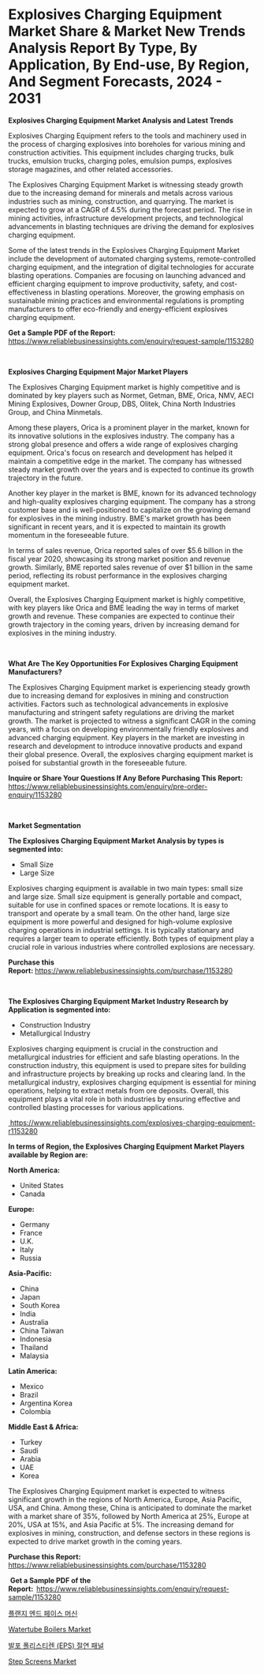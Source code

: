 <p><h1>Explosives Charging Equipment Market Share & Market New Trends Analysis Report By Type, By Application, By End-use, By Region, And Segment Forecasts, 2024 - 2031</h1></p><p><strong>Explosives Charging Equipment Market Analysis and Latest Trends</strong></p>
<p><p>Explosives Charging Equipment refers to the tools and machinery used in the process of charging explosives into boreholes for various mining and construction activities. This equipment includes charging trucks, bulk trucks, emulsion trucks, charging poles, emulsion pumps, explosives storage magazines, and other related accessories.</p><p>The Explosives Charging Equipment Market is witnessing steady growth due to the increasing demand for minerals and metals across various industries such as mining, construction, and quarrying. The market is expected to grow at a CAGR of 4.5% during the forecast period. The rise in mining activities, infrastructure development projects, and technological advancements in blasting techniques are driving the demand for explosives charging equipment.</p><p>Some of the latest trends in the Explosives Charging Equipment Market include the development of automated charging systems, remote-controlled charging equipment, and the integration of digital technologies for accurate blasting operations. Companies are focusing on launching advanced and efficient charging equipment to improve productivity, safety, and cost-effectiveness in blasting operations. Moreover, the growing emphasis on sustainable mining practices and environmental regulations is prompting manufacturers to offer eco-friendly and energy-efficient explosives charging equipment.</p></p>
<p><strong>Get a Sample PDF of the Report:&nbsp;</strong> <a href="https://www.reliablebusinessinsights.com/enquiry/request-sample/1153280">https://www.reliablebusinessinsights.com/enquiry/request-sample/1153280</a></p>
<p>&nbsp;</p>
<p><strong>Explosives Charging Equipment Major Market Players</strong></p>
<p><p>The Explosives Charging Equipment market is highly competitive and is dominated by key players such as Normet, Getman, BME, Orica, NMV, AECI Mining Explosives, Downer Group, DBS, Olitek, China North Industries Group, and China Minmetals. </p><p>Among these players, Orica is a prominent player in the market, known for its innovative solutions in the explosives industry. The company has a strong global presence and offers a wide range of explosives charging equipment. Orica's focus on research and development has helped it maintain a competitive edge in the market. The company has witnessed steady market growth over the years and is expected to continue its growth trajectory in the future.</p><p>Another key player in the market is BME, known for its advanced technology and high-quality explosives charging equipment. The company has a strong customer base and is well-positioned to capitalize on the growing demand for explosives in the mining industry. BME's market growth has been significant in recent years, and it is expected to maintain its growth momentum in the foreseeable future.</p><p>In terms of sales revenue, Orica reported sales of over $5.6 billion in the fiscal year 2020, showcasing its strong market position and revenue growth. Similarly, BME reported sales revenue of over $1 billion in the same period, reflecting its robust performance in the explosives charging equipment market.</p><p>Overall, the Explosives Charging Equipment market is highly competitive, with key players like Orica and BME leading the way in terms of market growth and revenue. These companies are expected to continue their growth trajectory in the coming years, driven by increasing demand for explosives in the mining industry.</p></p>
<p>&nbsp;</p>
<p><strong>What Are The Key Opportunities For Explosives Charging Equipment Manufacturers?</strong></p>
<p><p>The Explosives Charging Equipment market is experiencing steady growth due to increasing demand for explosives in mining and construction activities. Factors such as technological advancements in explosive manufacturing and stringent safety regulations are driving the market growth. The market is projected to witness a significant CAGR in the coming years, with a focus on developing environmentally friendly explosives and advanced charging equipment. Key players in the market are investing in research and development to introduce innovative products and expand their global presence. Overall, the explosives charging equipment market is poised for substantial growth in the foreseeable future.</p></p>
<p><strong>Inquire or Share Your Questions If Any Before Purchasing This Report:</strong> <a href="https://www.reliablebusinessinsights.com/enquiry/pre-order-enquiry/1153280">https://www.reliablebusinessinsights.com/enquiry/pre-order-enquiry/1153280</a></p>
<p>&nbsp;</p>
<p><strong>Market Segmentation</strong></p>
<p><strong>The Explosives Charging Equipment Market Analysis by types is segmented into:</strong></p>
<p><ul><li>Small Size</li><li>Large Size</li></ul></p>
<p><p>Explosives charging equipment is available in two main types: small size and large size. Small size equipment is generally portable and compact, suitable for use in confined spaces or remote locations. It is easy to transport and operate by a small team. On the other hand, large size equipment is more powerful and designed for high-volume explosive charging operations in industrial settings. It is typically stationary and requires a larger team to operate efficiently. Both types of equipment play a crucial role in various industries where controlled explosions are necessary.</p></p>
<p><strong>Purchase this Report:&nbsp;</strong><a href="https://www.reliablebusinessinsights.com/purchase/1153280">https://www.reliablebusinessinsights.com/purchase/1153280</a></p>
<p>&nbsp;</p>
<p><strong>The Explosives Charging Equipment Market Industry Research by Application is segmented into:</strong></p>
<p><ul><li>Construction Industry</li><li>Metallurgical Industry</li></ul></p>
<p><p>Explosives charging equipment is crucial in the construction and metallurgical industries for efficient and safe blasting operations. In the construction industry, this equipment is used to prepare sites for building and infrastructure projects by breaking up rocks and clearing land. In the metallurgical industry, explosives charging equipment is essential for mining operations, helping to extract metals from ore deposits. Overall, this equipment plays a vital role in both industries by ensuring effective and controlled blasting processes for various applications.</p></p>
<p><a href="https://www.reliablebusinessinsights.com/explosives-charging-equipment-r1153280">&nbsp;https://www.reliablebusinessinsights.com/explosives-charging-equipment-r1153280</a></p>
<p><strong>In terms of Region, the Explosives Charging Equipment Market Players available by Region are:</strong></p>
<p>
    <p> <strong> North America: </strong>
        <ul>
            <li>United States</li>
            <li>Canada</li>
        </ul>
        </p> 
    <p> <strong> Europe: </strong>
        <ul>
            <li>Germany</li>
            <li>France</li>
            <li>U.K.</li>
            <li>Italy</li>
            <li>Russia</li>
        </ul>
        </p> 
    <p> <strong> Asia-Pacific: </strong>
        <ul>
            <li>China</li>
            <li>Japan</li>
            <li>South Korea</li>
            <li>India</li>
            <li>Australia</li>
            <li>China Taiwan</li>
            <li>Indonesia</li>
            <li>Thailand</li>
            <li>Malaysia</li>
        </ul>
        </p> 
    <p> <strong> Latin America: </strong>
        <ul>
            <li>Mexico</li>
            <li>Brazil</li>
            <li>Argentina Korea</li>
            <li>Colombia</li>
        </ul>
        </p> 
    <p> <strong> Middle East & Africa: </strong>
        <ul>
            <li>Turkey</li>
            <li>Saudi</li>
            <li>Arabia</li>
            <li>UAE</li>
            <li>Korea</li>
        </ul>
    </p>
    </p>
<p><p>The Explosives Charging Equipment market is expected to witness significant growth in the regions of North America, Europe, Asia Pacific, USA, and China. Among these, China is anticipated to dominate the market with a market share of 35%, followed by North America at 25%, Europe at 20%, USA at 15%, and Asia Pacific at 5%. The increasing demand for explosives in mining, construction, and defense sectors in these regions is expected to drive market growth in the coming years.</p></p>
<p><strong>Purchase this Report: </strong><a href="https://www.reliablebusinessinsights.com/purchase/1153280">https://www.reliablebusinessinsights.com/purchase/1153280</a></p>
<p>&nbsp;<strong>Get a Sample PDF of the Report:&nbsp;&nbsp;</strong><a href="https://www.reliablebusinessinsights.com/enquiry/request-sample/1153280">https://www.reliablebusinessinsights.com/enquiry/request-sample/1153280</a></p>
<p><strong></strong></p>
<p><p><a href="https://github.com/raap8632/Market-Research-Report-List-2/blob/main/1572799176650.md">플랜지 엔드 페이스 머신</a></p><p><a href="https://github.com/cheribeninsig/Market-Research-Report-List-1/blob/main/watertube-boilers-market.md">Watertube Boilers Market</a></p><p><a href="https://github.com/AlbertotDouglas44367/Market-Research-Report-List-2/blob/main/6281895176649.md">발포 폴리스티렌 (EPS) 절연 패널</a></p><p><a href="https://github.com/AdrianaPaucek2023/Market-Research-Report-List-1/blob/main/step-screens-market.md">Step Screens Market</a></p></p>